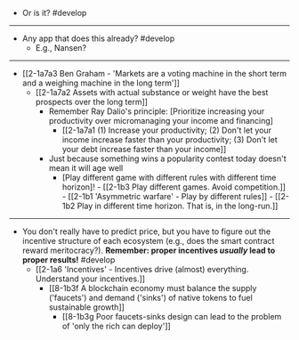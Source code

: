 - Or is it? #develop
---
- Any app that does this already? #develop
  - E.g., Nansen?
---
- [[2-1a7a3 Ben Graham - 'Markets are a voting machine in the short term and a weighing machine in the long term']]
  - [[2-1a7a2 Assets with actual substance or weight have the best prospects over the long term]]
    - Remember Ray Dalio's principle: [Prioritize increasing your productivity over micromanaging your income and financing]
      - [[2-1a7a1 (1) Increase your productivity; (2) Don't let your income increase faster than your productivity; (3) Don't let your debt increase faster than your income]]
    - Just because something wins a popularity contest today doesn't mean it will age well
      - [Play different game with different rules with different time horizon]!
				- [[2-1b3 Play different games. Avoid competition.]]
				- [[2-1b1 'Asymmetric warfare' - Play by different rules]]
				- [[2-1b2 Play in different time horizon. That is, in the long-run.]]
---
- You don't really have to predict price, but you have to figure out the incentive structure of each ecosystem (e.g., does the smart contract reward meritocracy?). **Remember: proper incentives *usually* lead to proper results!** #develop 
  - [[2-1a6 'Incentives' - Incentives drive (almost) everything. Understand your incentives.]]
    - [[8-1b3f A blockchain economy must balance the supply ('faucets') and demand ('sinks') of native tokens to fuel sustainable growth]]
      - [[8-1b3g Poor faucets-sinks design can lead to the problem of 'only the rich can deploy']]